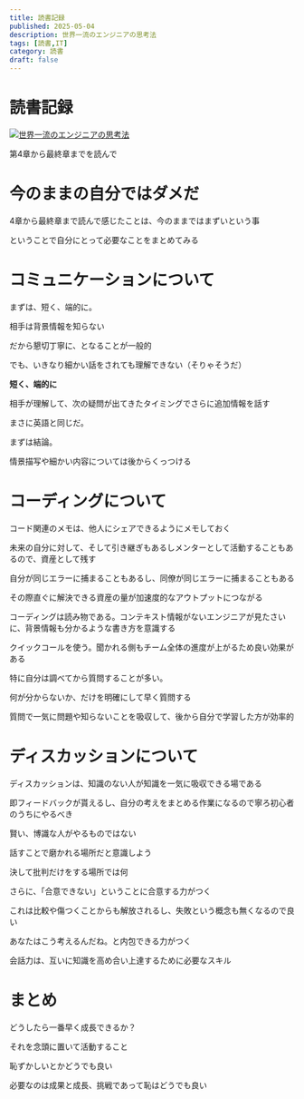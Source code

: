 ```yaml
---
title: 読書記録
published: 2025-05-04
description: 世界一流のエンジニアの思考法
tags: [読書,IT]
category: 読書
draft: false
---
```

# 読書記録

[![世界一流のエンジニアの思考法](https://m.media-amazon.com/images/I/81RO+wECc0L._SY522_.jpg)](https://amzn.asia/d/1EI9yNd)


第4章から最終章までを読んで

# 今のままの自分ではダメだ

4章から最終章まで読んで感じたことは、今のままではまずいという事

ということで自分にとって必要なことをまとめてみる

# コミュニケーションについて

まずは、短く、端的に。

相手は背景情報を知らない

だから懇切丁寧に、となることが一般的

でも、いきなり細かい話をされても理解できない（そりゃそうだ）



**短く、端的に**

相手が理解して、次の疑問が出てきたタイミングでさらに追加情報を話す

まさに英語と同じだ。

まずは結論。

情景描写や細かい内容については後からくっつける

# コーディングについて


コード関連のメモは、他人にシェアできるようにメモしておく

未来の自分に対して、そして引き継ぎもあるしメンターとして活動することもあるので、資産として残す

自分が同じエラーに捕まることもあるし、同僚が同じエラーに捕まることもある

その際直ぐに解決できる資産の量が加速度的なアウトプットにつながる



コーディングは読み物である。コンテキスト情報がないエンジニアが見たさいに、背景情報も分かるような書き方を意識する

クイックコールを使う。聞かれる側もチーム全体の進度が上がるため良い効果がある

特に自分は調べてから質問することが多い。

何が分からないか、だけを明確にして早く質問する

質問で一気に問題や知らないことを吸収して、後から自分で学習した方が効率的

# ディスカッションについて

ディスカッションは、知識のない人が知識を一気に吸収できる場である

即フィードバックが貰えるし、自分の考えをまとめる作業になるので寧ろ初心者のうちにやるべき

賢い、博識な人がやるものではない

話すことで磨かれる場所だと意識しよう

決して批判だけをする場所では何

さらに、「合意できない」ということに合意する力がつく

これは比較や傷つくことからも解放されるし、失敗という概念も無くなるので良い

あなたはこう考えるんだね。と内包できる力がつく

会話力は、互いに知識を高め合い上達するために必要なスキル

# まとめ

どうしたら一番早く成長できるか？

それを念頭に置いて活動すること

恥ずかしいとかどうでも良い

必要なのは成果と成長、挑戦であって恥はどうでも良い



